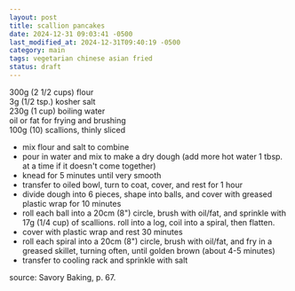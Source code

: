 ```yaml
---
layout: post
title: scallion pancakes
date: 2024-12-31 09:03:41 -0500
last_modified_at: 2024-12-31T09:40:19 -0500
category: main
tags: vegetarian chinese asian fried
status: draft
---
```


300g (2 1/2 cups) flour  
3g (1/2 tsp.) kosher salt  
230g (1 cup) boiling water  
oil or fat for frying and brushing  
100g (10) scallions, thinly sliced  
* mix flour and salt to combine
* pour in water and mix to make a dry dough (add more hot water 1 tbsp. at a time
  if it doesn't come together)
* knead for 5 minutes until very smooth
* transfer to oiled bowl, turn to coat, cover, and rest for 1 hour
* divide dough into 6 pieces, shape into balls, and cover with greased plastic wrap
  for 10 minutes
* roll each ball into a 20cm (8") circle, brush with oil/fat, and sprinkle with 17g
  (1/4 cup) of scallions. roll into a log, coil into a spiral, then flatten.
* cover with plastic wrap and rest 30 minutes
* roll each spiral into a 20cm (8") circle, brush with oil/fat, and fry in a
  greased skillet, turning often, until golden brown (about 4-5 minutes)
* transfer to cooling rack and sprinkle with salt

source: Savory Baking, p. 67.
